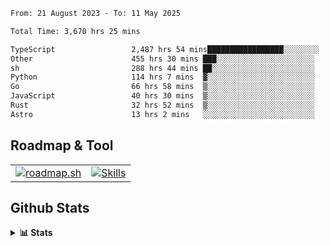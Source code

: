 <!--START_SECTION:waka-->

```txt
From: 21 August 2023 - To: 11 May 2025

Total Time: 3,670 hrs 25 mins

TypeScript                 2,487 hrs 54 mins█████████████████░░░░░░░░   67.78 %
Other                      455 hrs 30 mins ███░░░░░░░░░░░░░░░░░░░░░░   12.41 %
sh                         288 hrs 44 mins ██░░░░░░░░░░░░░░░░░░░░░░░   07.87 %
Python                     114 hrs 7 mins  ▓░░░░░░░░░░░░░░░░░░░░░░░░   03.11 %
Go                         66 hrs 58 mins  ▒░░░░░░░░░░░░░░░░░░░░░░░░   01.82 %
JavaScript                 40 hrs 30 mins  ▒░░░░░░░░░░░░░░░░░░░░░░░░   01.10 %
Rust                       32 hrs 52 mins  ▒░░░░░░░░░░░░░░░░░░░░░░░░   00.90 %
Astro                      13 hrs 2 mins   ░░░░░░░░░░░░░░░░░░░░░░░░░   00.36 %
```

<!--END_SECTION:waka-->

## Roadmap & Tool
<table align="center">
  <tr>
    <td>
      <a href="https://roadmap.sh">
        <img src="https://roadmap.sh/card/tall/6505f3e78dfc79db2fff8e3e?variant=dark" alt="roadmap.sh" />
      </a>
    </td>
    <td>
      <a href="https://github.com/chaninlaw">
        <img src="https://skillicons.dev/icons?i=js,typescript,nodejs,nestjs,react,next,astro,html,css,tailwind,postgres,prisma,docker,git,rust,go&perline=7&theme=dark" alt="Skills" />
      </a>
    </td>
  </tr>
</table>

## Github Stats
<details close>
  <summary><b>📊 Stats</b></summary>
  <div align="center">
    
<picture>
  <source
    srcset="https://github-readme-stats.vercel.app/api?username=chaninlaw&show_icons=true&theme=dark"
    media="(prefers-color-scheme: dark)"
  />
  <source
    srcset="https://github-readme-stats.vercel.app/api?username=chaninlaw&show_icons=true"
    media="(prefers-color-scheme: light), (prefers-color-scheme: no-preference)"
  />
  <img src="https://github-readme-stats.vercel.app/api?username=chaninlaw&show_icons=true" />
</picture>
    
<picture>
  <source
    srcset="https://github-readme-stats.vercel.app/api/top-langs/?username=chaninlaw&layout=donut&theme=dark"
    media="(prefers-color-scheme: dark)"
  />
  <source
    srcset="https://github-readme-stats.vercel.app/api/top-langs/?username=chaninlaw&layout=donut"
    media="(prefers-color-scheme: light), (prefers-color-scheme: no-preference)"
  />
  <img src="https://github-readme-stats.vercel.app/api/top-langs/?username=chaninlaw&layout=donut" />
</picture>
    
  </div>
  
</details>


